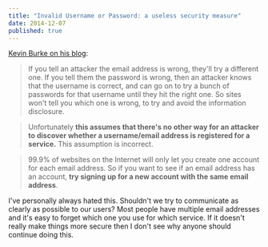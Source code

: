 ```yaml
---
title: "Invalid Username or Password: a useless security measure"
date: 2014-12-07
published: true
---
```


[Kevin Burke on his blog][blog-post]:

> If you tell an attacker the email address is wrong, they'll try a different one. If you tell them the password is wrong, then an attacker knows that the username is correct, and can go on to try a bunch of passwords for that username until they hit the right one. So sites won't tell you which one is wrong, to try and avoid the information disclosure.

> Unfortunately **this assumes that there's no other way for an attacker to discover whether a username/email address is registered for a service.** This assumption is incorrect.

> 99.9% of websites on the Internet will only let you create one account for each email address. So if you want to see if an email address has an account, **try signing up for a new account with the same email address**.

I've personally always hated this. Shouldn't we try to communicate as clearly as possible to our users? Most people have multiple email addresses and it's easy to forget which one you use for which service. If it doesn't really make things more secure then I don't see why anyone should continue doing this.

[blog-post]: https://kev.inburke.com/kevin/invalid-username-or-password-useless/
